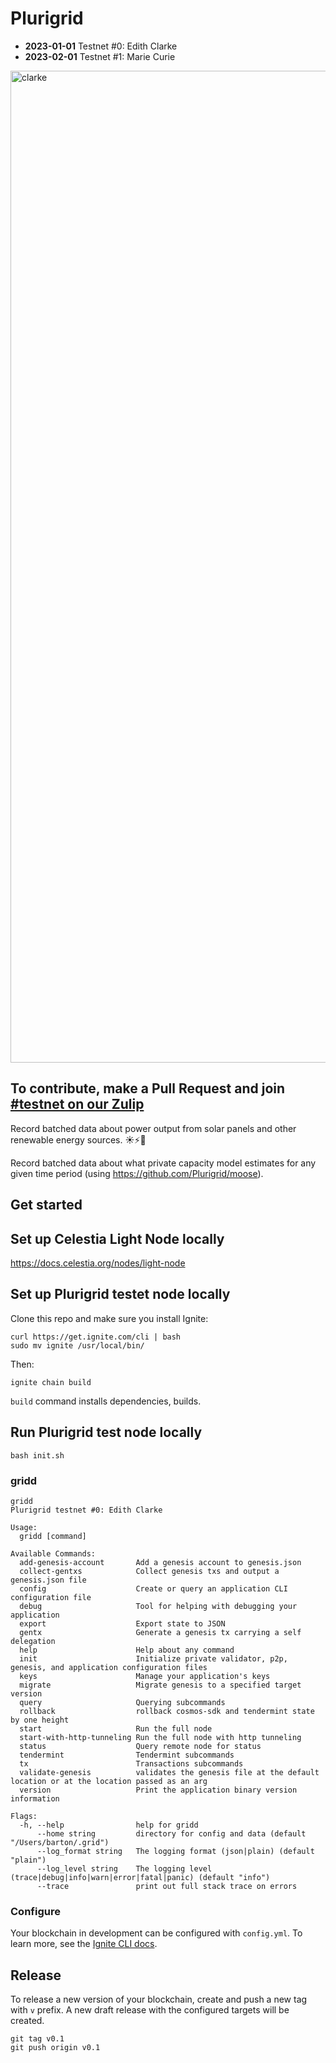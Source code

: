 # Plurigrid
- **2023-01-01** Testnet #0: Edith Clarke
- **2023-02-01** Testnet #1: Marie Curie

<img width="1587" alt="clarke" src="https://user-images.githubusercontent.com/1236584/210226945-e9bd74cf-09bf-4a1d-9009-d2515f4ffe6e.png">

## To contribute, make a Pull Request and join [#testnet on our Zulip](https://plurigrid.zulipchat.com/join/5vffrr3jwddnywzopwyagkud/)
Record batched data about power output from solar panels and other renewable energy sources. ☀️⚡️🔋

Record batched data about what private capacity model estimates for any given time period (using https://github.com/Plurigrid/moose).
## Get started

##  Set up Celestia Light Node locally
https://docs.celestia.org/nodes/light-node

## Set up Plurigrid testet node locally
Clone this repo and make sure you install Ignite:
```
curl https://get.ignite.com/cli | bash
sudo mv ignite /usr/local/bin/
```

Then:
```
ignite chain build
```

`build` command installs dependencies, builds.

## Run Plurigrid test node locally

```
bash init.sh
```

### gridd
```
gridd
Plurigrid testnet #0: Edith Clarke

Usage:
  gridd [command]

Available Commands:
  add-genesis-account       Add a genesis account to genesis.json
  collect-gentxs            Collect genesis txs and output a genesis.json file
  config                    Create or query an application CLI configuration file
  debug                     Tool for helping with debugging your application
  export                    Export state to JSON
  gentx                     Generate a genesis tx carrying a self delegation
  help                      Help about any command
  init                      Initialize private validator, p2p, genesis, and application configuration files
  keys                      Manage your application's keys
  migrate                   Migrate genesis to a specified target version
  query                     Querying subcommands
  rollback                  rollback cosmos-sdk and tendermint state by one height
  start                     Run the full node
  start-with-http-tunneling Run the full node with http tunneling
  status                    Query remote node for status
  tendermint                Tendermint subcommands
  tx                        Transactions subcommands
  validate-genesis          validates the genesis file at the default location or at the location passed as an arg
  version                   Print the application binary version information

Flags:
  -h, --help                help for gridd
      --home string         directory for config and data (default "/Users/barton/.grid")
      --log_format string   The logging format (json|plain) (default "plain")
      --log_level string    The logging level (trace|debug|info|warn|error|fatal|panic) (default "info")
      --trace               print out full stack trace on errors
```

### Configure

Your blockchain in development can be configured with `config.yml`. To learn more, see the [Ignite CLI docs](https://docs.ignite.com).

## Release
To release a new version of your blockchain, create and push a new tag with `v` prefix. A new draft release with the configured targets will be created.

```
git tag v0.1
git push origin v0.1
```
